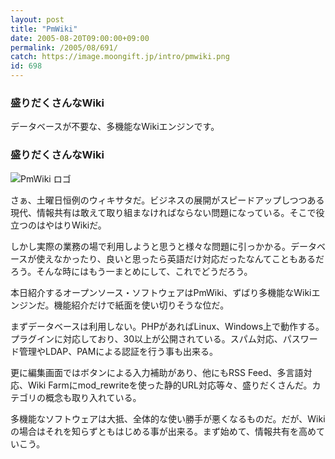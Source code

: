 ```yaml
---
layout: post
title: "PmWiki"
date: 2005-08-20T09:00:00+09:00
permalink: /2005/08/691/
catch: https://image.moongift.jp/intro/pmwiki.png
id: 698
---
```

### 盛りだくさんなWiki
  
データベースが不要な、多機能なWikiエンジンです。  
<!--more-->  

### 盛りだくさんなWiki
  

![PmWiki ロゴ](https://image.moongift.jp/intro/pmwiki.png "PmWiki ロゴ")

  

さぁ、土曜日恒例のウィキサタだ。ビジネスの展開がスピードアップしつつある現代、情報共有は敢えて取り組まなければならない問題になっている。そこで役立つのはやはりWikiだ。

  

しかし実際の業務の場で利用しようと思うと様々な問題に引っかかる。データベースが使えなかったり、良いと思ったら英語だけ対応だったなんてこともあるだろう。そんな時にはもう一まとめにして、これでどうだろう。

  

本日紹介するオープンソース・ソフトウェアはPmWiki、ずばり多機能なWikiエンジンだ。機能紹介だけで紙面を使い切りそうな位だ。

  

まずデータベースは利用しない。PHPがあればLinux、Windows上で動作する。プラグインに対応しており、30以上が公開されている。スパム対応、パスワード管理やLDAP、PAMによる認証を行う事も出来る。

  

更に編集画面ではボタンによる入力補助があり、他にもRSS Feed、多言語対応、Wiki Farmにmod\_rewriteを使った静的URL対応等々、盛りだくさんだ。カテゴリの概念も取り入れている。

  

多機能なソフトウェアは大抵、全体的な使い勝手が悪くなるものだ。だが、Wikiの場合はそれを知らずともはじめる事が出来る。まず始めて、情報共有を高めていこう。

